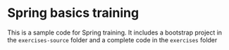 Spring basics training
======================

This is a sample code for Spring training. It includes a bootstrap project in the `exercises-source` folder and a complete code in the `exercises` folder
